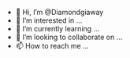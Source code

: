 - 👋 Hi, I’m @Diamondgiaway
- 👀 I’m interested in ...
- 🌱 I’m currently learning ...
- 💞️ I’m looking to collaborate on ...
- 📫 How to reach me ...

<!---
Diamondgiaway/Diamondgiaway is a ✨ special ✨ repository because its `README.md` (this file) appears on your GitHub profile.
You can click the Preview link to take a look at your changes.
--->

